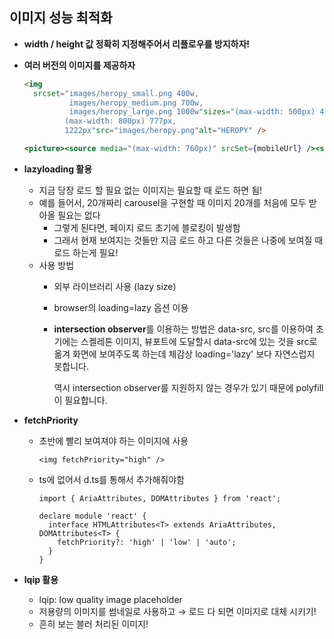 ## 이미지 성능 최적화

- **width / height 값 정확히 지정해주어서 리플로우를 방지하자!**
- **여러 버전의 이미지를 제공하자**
    
    ```html
    <img
      srcset="images/heropy_small.png 400w,
              images/heropy_medium.png 700w,
              images/heropy_large.png 1000w"sizes="(max-width: 500px) 444px,
             (max-width: 800px) 777px,
             1222px"src="images/heropy.png"alt="HEROPY" />
    ```
    
    ```jsx
    <picture><source media="(max-width: 760px)" srcSet={mobileUrl} /><source media="(min-width: 761px)" srcSet={desktopUrl} /></picture>
    ```
    
- **lazyloading 활용**
    - 지금 당장 로드 할 필요 없는 이미지는 필요할 때 로드 하면 됨!
    - 예를 들어서, 20개짜리 carousel을 구현할 때 이미지 20개를 처음에 모두 받아올 필요는 없다
        - 그렇게 된다면, 페이지 로드 초기에 블로킹이 발생함
        - 그래서 현재 보여지는 것들만 지금 로드 하고 다른 것들은 나중에 보여질 때 로드 하는게 필요!
    - 사용 방법
        - 외부 라이브러리 사용 (lazy size)
        - browser의 loading=lazy 옵션 이용
        - **intersection observer**를 이용하는 방법은 data-src, src를 이용하여 초기에는 스켈레톤 이미지, 뷰포트에 도달할시 data-src에 있는 것을 src로 옮겨 화면에 보여주도록 하는데 체감상 loading='lazy' 보다 자연스럽지 못합니다.
            
            역시 intersection observer를 지원하지 않는 경우가 있기 때문에 polyfill이 필요합니다.
            
- **fetchPriority**
    - 초반에 빨리 보여져야 하는 이미지에 사용
        
        `<img fetchPriority="high" />`
        
    - ts에 없어서 d.ts를 통해서 추가해줘야함
        
        ```tsx
        import { AriaAttributes, DOMAttributes } from 'react';
        
        declare module 'react' {
          interface HTMLAttributes<T> extends AriaAttributes, DOMAttributes<T> {
            fetchPriority?: 'high' | 'low' | 'auto';
          }
        }
        ```
        
- **lqip 활용**
    - lqip: low quality image placeholder
    - 저용량의 이미지를 썸네일로 사용하고 → 로드 다 되면 이미지로 대체 시키기!
    - 흔히 보는 블러 처리된 이미지!
